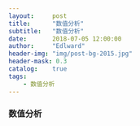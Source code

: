 ```yaml
---
layout:     post
title:      "数值分析"
subtitle:   "数值分析"
date:       2018-07-05 12:00:00
author:     "Edlward"
header-img: "img/post-bg-2015.jpg"
header-mask: 0.3
catalog:    true
tags:
    - 数值分析
---
```


### 数值分析
